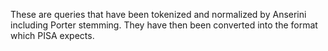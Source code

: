 These are queries that have been tokenized and normalized by Anserini including
Porter stemming. They have then been converted into the format which PISA
expects.

